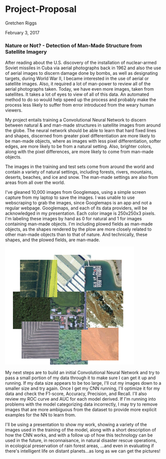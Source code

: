 # Project-Proposal
Gretchen Riggs

February 3, 2017

### Nature or Not? - Detection of Man-Made Structure from Satellite Imagery

After reading about the U.S. discovery of the installation of nuclear-armed Soviet missiles in Cuba via aerial photographs back in 1962 and also the use of aerial images to discern damage done by bombs, as well as designating targets, during World War II, I became interested in the use of aerial or satellite images.  Also, it required a lot of man-power to review all of the aerial photographs taken.  Today, we have even more images, taken from satellites.  It takes a lot of eyes to view of all of this data.  An automated method to do so would help speed up the process and probably make the process less likely to suffer from error introduced from the weary human viewers.

My project entails training a Convolutional Neural Network to discern between natural & and man-made structures in satellite images from around the globe.  The neural network should be able to learn that hard fixed lines and shapes, discerned from greater pixel differentiation are more likely to be man-made objects, where as images with less pixel differentiation, softer edges, are more likely to be from a natural setting.  Also, brighter colors, along with the pixel differences, are more likely to come from man-made objects.

The images in the training and test sets come from around the world and contain a variety of natural settings, including forests, rivers, mountains, deserts, beaches, and ice and snow.  The man-made settings are also from areas from all over the world.

I've gleaned 10,000 images from Googlemaps, using a simple screen capture from my laptop to save the images.  I was unable to use webscraping to grab the images, since Googlemaps is an app and not a regular webpage.  Googlemaps, and each of its data providers, will be acknowledged in my presentation.  Each color image is 250x250x3 pixels.  I'm labeling these images by hand as 0 for natural and 1 for images containing man-made objects.  I'm including plowed fields as man-made objects, as the shapes rendered by the plow are more closely related to other man-made objects than to that of nature.  And technically, these shapes, and the plowed fields, are man-made.

<img text-align=center src="images/Screenshot from 2017-02-03 14-57-30.png">

My next steps are to build an initial Convolutional Neural Network and try to pass a small portion of my data through it to make sure I can get it up and running.  If my data size appears to be too large, I'll cut my images down to a smaller size and try again.  Once I get my CNN running, I'll optimize it for my data and check the F1-score, Accuracy, Precision, and Recall.  I'll also review my ROC curve and AUC for each model derived.  If I'm running into problems with the model categorizing data incorrectly, I may try to remove images that are more ambiguous from the dataset to provide more explicit examples for the NN to learn from.

I'll be using a presentation to show my work, showing a variety of the images used in the training of the model, along with a short description of how the CNN works, and with a follow up of how this technology can be used in the future, in reconnaisance, in natural disaster rescue operations, in ecological preservation of rain forest areas, ...and even in evaluating if there's intelligent life on distant planets...as long as we can get the pictures!

